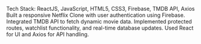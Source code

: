 Tech Stack: ReactJS, JavaScript, HTML5, CSS3, Firebase, TMDB API, Axios
Built a responsive Netflix Clone with user authentication using Firebase. 
Integrated TMDB API to fetch dynamic movie data. Implemented protected routes, watchlist functionality, and real-time database updates. 
Used React for UI and Axios for API handling.

